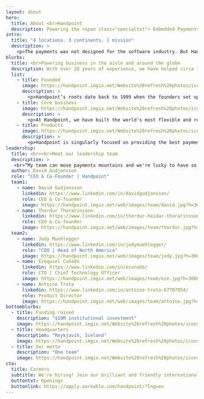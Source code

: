 ```yaml
---
layout: about
hero: 
  title: About <br>Handpoint
  description: Powering the <span class="specialtxt"> Embedded Payments Revolution </span>
intro: 
  title: "4 locations. 3 continents. 1 mission"
  description: > 
    <p>The payments was not designed for the software industry. But Handpoint is.</p> <p>Handpoint has been a pioneer in defining integrated payments, from advancing the checkout experience with mobile technology to launching open payment integrations for all emerging platforms -- on 3 continents. We provide solutions for software companies, payfacs, merchants, acquirers, and ISOs who share our vision for nextgen commerce: where customer experience and management matter, where payments are embedded seamlessly, and where mobile technology fuels growth.</p> <p>Handpoint's APIs, international gateway, and cloud-hosted system are built around security and support that let software companies power the future of commerce.</p><p class="specialtxt">Handpoint. Powering the payments revolution.<br><br></p>
blurbs:
  title: <br>Powering business in the aisle and around the globe
  description: With over 20 years of experience, we have helped circa 100 software companies from California to South Africa transform with payments. 
  list: 
    - title: Founded
      image: https://handpoint.imgix.net/Website%20refresh%20photos/icons/ico22.svg
      description: >
        <p>Handpoint’s roots date back to 1999 when the founders set up a company to leverage first generation mobile technology to help merchants gain visibility and simplify operations.</p><p>Since then, we have continued to double down and invest in the future of integrated payments.</p>
    - title: Core business
      image: https://handpoint.imgix.net/Website%20refresh%20photos/icons/ico25.svg
      description: >
        <p>At Handpoint, we have built the world's most flexible and robust platform as a service solution for the payments industry. Driven by our core values and goals of making the world of accepting payments more open and accessible, we’ve combined the best of security, modern development best practices, and accessibility to create the payments platform solution of the future.</p>	
    - title: Products
      image: https://handpoint.imgix.net/Website%20refresh%20photos/icons/ico16.svg
      description: >
        <p>Handpoint is singularly focused on providing the best payments platform experience possible. To that end, we’ve made it seamless for our partners to integrate leading card readers, reach new markets, and build in nextgen capabilities to provide the highest amount of flexibility and power to our customers.</p>
leadership:
  title: <br><br>Meet our leadership team
  description: >
   <br>“My team can move payments mountains and we're lucky to have so much talent at our fingertips. Creating the right enabling technology to be the necessary glue in payments is a lot easier when you have great talent that has understanding of the market, experience and background in FinTech, and from an economy where nearly all payments are digital”
  author: David Gudjonsson
  role: "CEO & Co-Founder | Handpoint"
  team1: 
    - name: David Gudjonsson 
      linkedin: https://www.linkedin.com/in/davidgudjonsson/
      role: CEO & Co-founder
      image: https://handpoint.imgix.net/web/images/team/david.jpg?h=300&w=300&fit=crop&crop=focalpoint&fp-x=.1&fp-y=.35&fp-z=1
    - name: Thordur Thorarinsson 
      linkedin: https://www.linkedin.com/in/thordur-heidar-thorarinsson-a1727a3/
      role: CEO & Co-founder
      image: https://handpoint.imgix.net/web/images/team/thordur.jpg?h=300&w=300&fit=crop&crop=focalpoint&fp-x=.1&fp-y=.35&fp-z=1
  team2:
    - name: Jody Muehlegger 
      linkedin: https://www.linkedin.com/in/jodymuehlegger/
      role: "COO | Head of North America"
      image: https://handpoint.imgix.net/web/images/team/jody.jpg?h=300&w=300&fit=crop&crop=focalpoint&fp-x=.1&fp-y=.35&fp-z=1
    - name: Ezequiel Cuñado 
      linkedin: https://www.linkedin.com/in/ecunado/
      role: CTO | Chief Technology Officer
      image: https://handpoint.imgix.net/web/images/team/eze.jpg?h=300&w=300&fit=crop&crop=focalpoint&fp-x=.1&fp-y=.35&fp-z=1
    - name: Antoine Trota
      linkedin: https://www.linkedin.com/in/antoine-trota-67707954/
      role: Product Director
      image: https://handpoint.imgix.net/web/images/team/antoine.jpg?h=300&w=300&fit=crop&crop=focalpoint&fp-x=.1&fp-y=.35&fp-z=1
bottomblurbs:
  - title: Funding raised
    description: "$10M institutional investment"
    image: https://handpoint.imgix.net/Website%20refresh%20photos/icons/ico26.svg
  - title: Headquarters
    description: "Reykjavik, Iceland"
    image: https://handpoint.imgix.net/Website%20refresh%20photos/icons/ico27.svg
  - title: Our motto
    description: "One team"
    image: https://handpoint.imgix.net/Website%20refresh%20photos/icons/ico28.svg
cta: 
  title: Careers
  subtitle: We're hiring! Join our brilliant and friendly international team
  buttontxt: Openings
  buttonlink: https://apply.workable.com/handpoint/?lng=en
--- 
```

